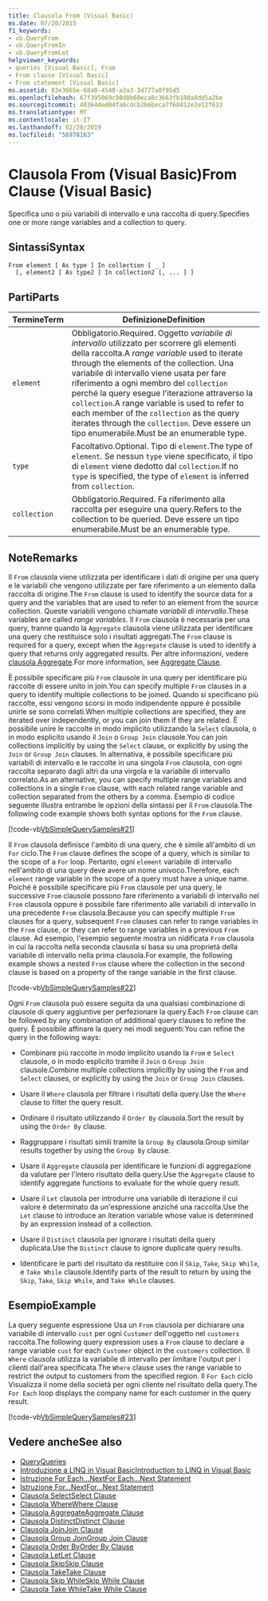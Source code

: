 ```yaml
---
title: Clausola From (Visual Basic)
ms.date: 07/20/2015
f1_keywords:
- vb.QueryFrom
- vb.QueryFromIn
- vb.QueryFromLet
helpviewer_keywords:
- queries [Visual Basic], From
- From clause [Visual Basic]
- From statement [Visual Basic]
ms.assetid: 83e3665e-68a0-4540-a3a3-3d777a0f95d5
ms.openlocfilehash: 67f395069c98d8b60eca8c3663fb180a8dd5a2be
ms.sourcegitcommit: 40364ded04fa6cdcb2b6beca7f68412e2e12f633
ms.translationtype: MT
ms.contentlocale: it-IT
ms.lasthandoff: 02/28/2019
ms.locfileid: "56978163"
---
```

# <a name="from-clause-visual-basic"></a><span data-ttu-id="6a23d-102">Clausola From (Visual Basic)</span><span class="sxs-lookup"><span data-stu-id="6a23d-102">From Clause (Visual Basic)</span></span>
<span data-ttu-id="6a23d-103">Specifica uno o più variabili di intervallo e una raccolta di query.</span><span class="sxs-lookup"><span data-stu-id="6a23d-103">Specifies one or more range variables and a collection to query.</span></span>  
  
## <a name="syntax"></a><span data-ttu-id="6a23d-104">Sintassi</span><span class="sxs-lookup"><span data-stu-id="6a23d-104">Syntax</span></span>  
  
```  
From element [ As type ] In collection [ _ ]  
  [, element2 [ As type2 ] In collection2 [, ... ] ]  
```  
  
## <a name="parts"></a><span data-ttu-id="6a23d-105">Parti</span><span class="sxs-lookup"><span data-stu-id="6a23d-105">Parts</span></span>  
  
|<span data-ttu-id="6a23d-106">Termine</span><span class="sxs-lookup"><span data-stu-id="6a23d-106">Term</span></span>|<span data-ttu-id="6a23d-107">Definizione</span><span class="sxs-lookup"><span data-stu-id="6a23d-107">Definition</span></span>|  
|---|---|  
|`element`|<span data-ttu-id="6a23d-108">Obbligatorio.</span><span class="sxs-lookup"><span data-stu-id="6a23d-108">Required.</span></span> <span data-ttu-id="6a23d-109">Oggetto *variabile di intervallo* utilizzato per scorrere gli elementi della raccolta.</span><span class="sxs-lookup"><span data-stu-id="6a23d-109">A *range variable* used to iterate through the elements of the collection.</span></span> <span data-ttu-id="6a23d-110">Una variabile di intervallo viene usata per fare riferimento a ogni membro del `collection` perché la query esegue l'iterazione attraverso la `collection`.</span><span class="sxs-lookup"><span data-stu-id="6a23d-110">A range variable is used to refer to each member of the `collection` as the query iterates through the `collection`.</span></span> <span data-ttu-id="6a23d-111">Deve essere un tipo enumerabile.</span><span class="sxs-lookup"><span data-stu-id="6a23d-111">Must be an enumerable type.</span></span>|  
|`type`|<span data-ttu-id="6a23d-112">Facoltativo.</span><span class="sxs-lookup"><span data-stu-id="6a23d-112">Optional.</span></span> <span data-ttu-id="6a23d-113">Tipo di `element`.</span><span class="sxs-lookup"><span data-stu-id="6a23d-113">The type of `element`.</span></span> <span data-ttu-id="6a23d-114">Se nessun `type` viene specificato, il tipo di `element` viene dedotto dal `collection`.</span><span class="sxs-lookup"><span data-stu-id="6a23d-114">If no `type` is specified, the type of `element` is inferred from `collection`.</span></span>|  
|`collection`|<span data-ttu-id="6a23d-115">Obbligatorio.</span><span class="sxs-lookup"><span data-stu-id="6a23d-115">Required.</span></span> <span data-ttu-id="6a23d-116">Fa riferimento alla raccolta per eseguire una query.</span><span class="sxs-lookup"><span data-stu-id="6a23d-116">Refers to the collection to be queried.</span></span> <span data-ttu-id="6a23d-117">Deve essere un tipo enumerabile.</span><span class="sxs-lookup"><span data-stu-id="6a23d-117">Must be an enumerable type.</span></span>|  
  
## <a name="remarks"></a><span data-ttu-id="6a23d-118">Note</span><span class="sxs-lookup"><span data-stu-id="6a23d-118">Remarks</span></span>  
 <span data-ttu-id="6a23d-119">Il `From` clausola viene utilizzata per identificare i dati di origine per una query e le variabili che vengono utilizzate per fare riferimento a un elemento dalla raccolta di origine.</span><span class="sxs-lookup"><span data-stu-id="6a23d-119">The `From` clause is used to identify the source data for a query and the variables that are used to refer to an element from the source collection.</span></span> <span data-ttu-id="6a23d-120">Queste variabili vengono chiamate *variabili di intervallo*.</span><span class="sxs-lookup"><span data-stu-id="6a23d-120">These variables are called *range variables*.</span></span> <span data-ttu-id="6a23d-121">Il `From` clausola è necessaria per una query, tranne quando la `Aggregate` clausola viene utilizzata per identificare una query che restituisce solo i risultati aggregati.</span><span class="sxs-lookup"><span data-stu-id="6a23d-121">The `From` clause is required for a query, except when the `Aggregate` clause is used to identify a query that returns only aggregated results.</span></span> <span data-ttu-id="6a23d-122">Per altre informazioni, vedere [clausola Aggregate](../../../visual-basic/language-reference/queries/aggregate-clause.md).</span><span class="sxs-lookup"><span data-stu-id="6a23d-122">For more information, see [Aggregate Clause](../../../visual-basic/language-reference/queries/aggregate-clause.md).</span></span>  
  
 <span data-ttu-id="6a23d-123">È possibile specificare più `From` clausole in una query per identificare più raccolte di essere unito in join.</span><span class="sxs-lookup"><span data-stu-id="6a23d-123">You can specify multiple `From` clauses in a query to identify multiple collections to be joined.</span></span> <span data-ttu-id="6a23d-124">Quando si specificano più raccolte, essi vengono scorsi in modo indipendente oppure è possibile unirle se sono correlati.</span><span class="sxs-lookup"><span data-stu-id="6a23d-124">When multiple collections are specified, they are iterated over independently, or you can join them if they are related.</span></span> <span data-ttu-id="6a23d-125">È possibile unire le raccolte in modo implicito utilizzando la `Select` clausola, o in modo esplicito usando il `Join` o `Group Join` clausole.</span><span class="sxs-lookup"><span data-stu-id="6a23d-125">You can join collections implicitly by using the `Select` clause, or explicitly by using the `Join` or `Group Join` clauses.</span></span> <span data-ttu-id="6a23d-126">In alternativa, è possibile specificare più variabili di intervallo e le raccolte in una singola `From` clausola, con ogni raccolta separato dagli altri da una virgola e la variabile di intervallo correlato.</span><span class="sxs-lookup"><span data-stu-id="6a23d-126">As an alternative, you can specify multiple range variables and collections in a single `From` clause, with each related range variable and collection separated from the others by a comma.</span></span> <span data-ttu-id="6a23d-127">Esempio di codice seguente illustra entrambe le opzioni della sintassi per il `From` clausola.</span><span class="sxs-lookup"><span data-stu-id="6a23d-127">The following code example shows both syntax options for the `From` clause.</span></span>  
  
 [!code-vb[VbSimpleQuerySamples#21](~/samples/snippets/visualbasic/VS_Snippets_VBCSharp/VbSimpleQuerySamples/VB/QuerySamples1.vb#21)]  
  
 <span data-ttu-id="6a23d-128">Il `From` clausola definisce l'ambito di una query, che è simile all'ambito di un `For` ciclo.</span><span class="sxs-lookup"><span data-stu-id="6a23d-128">The `From` clause defines the scope of a query, which is similar to the scope of a `For` loop.</span></span> <span data-ttu-id="6a23d-129">Pertanto, ogni `element` variabile di intervallo nell'ambito di una query deve avere un nome univoco.</span><span class="sxs-lookup"><span data-stu-id="6a23d-129">Therefore, each `element` range variable in the scope of a query must have a unique name.</span></span> <span data-ttu-id="6a23d-130">Poiché è possibile specificare più `From` clausole per una query, le successive `From` clausole possono fare riferimento a variabili di intervallo nel `From` clausola oppure è possibile fare riferimento alle variabili di intervallo in una precedente `From` clausola.</span><span class="sxs-lookup"><span data-stu-id="6a23d-130">Because you can specify multiple `From` clauses for a query, subsequent `From` clauses can refer to range variables in the `From` clause, or they can refer to range variables in a previous `From` clause.</span></span> <span data-ttu-id="6a23d-131">Ad esempio, l'esempio seguente mostra un nidificata `From` clausola in cui la raccolta nella seconda clausola si basa su una proprietà della variabile di intervallo nella prima clausola.</span><span class="sxs-lookup"><span data-stu-id="6a23d-131">For example, the following example shows a nested `From` clause where the collection in the second clause is based on a property of the range variable in the first clause.</span></span>  
  
 [!code-vb[VbSimpleQuerySamples#22](~/samples/snippets/visualbasic/VS_Snippets_VBCSharp/VbSimpleQuerySamples/VB/QuerySamples1.vb#22)]  
  
 <span data-ttu-id="6a23d-132">Ogni `From` clausola può essere seguita da una qualsiasi combinazione di clausole di query aggiuntive per perfezionare la query.</span><span class="sxs-lookup"><span data-stu-id="6a23d-132">Each `From` clause can be followed by any combination of additional query clauses to refine the query.</span></span> <span data-ttu-id="6a23d-133">È possibile affinare la query nei modi seguenti:</span><span class="sxs-lookup"><span data-stu-id="6a23d-133">You can refine the query in the following ways:</span></span>  
  
-   <span data-ttu-id="6a23d-134">Combinare più raccolte in modo implicito usando la `From` e `Select` clausole, o in modo esplicito tramite il `Join` o `Group Join` clausole.</span><span class="sxs-lookup"><span data-stu-id="6a23d-134">Combine multiple collections implicitly by using the `From` and `Select` clauses, or explicitly by using the `Join` or `Group Join` clauses.</span></span>  
  
-   <span data-ttu-id="6a23d-135">Usare il `Where` clausola per filtrare i risultati della query.</span><span class="sxs-lookup"><span data-stu-id="6a23d-135">Use the `Where` clause to filter the query result.</span></span>  
  
-   <span data-ttu-id="6a23d-136">Ordinare il risultato utilizzando il `Order By` clausola.</span><span class="sxs-lookup"><span data-stu-id="6a23d-136">Sort the result by using the `Order By` clause.</span></span>  
  
-   <span data-ttu-id="6a23d-137">Raggruppare i risultati simili tramite la `Group By` clausola.</span><span class="sxs-lookup"><span data-stu-id="6a23d-137">Group similar results together by using the `Group By` clause.</span></span>  
  
-   <span data-ttu-id="6a23d-138">Usare il `Aggregate` clausola per identificare le funzioni di aggregazione da valutare per l'intero risultato della query.</span><span class="sxs-lookup"><span data-stu-id="6a23d-138">Use the `Aggregate` clause to identify aggregate functions to evaluate for the whole query result.</span></span>  
  
-   <span data-ttu-id="6a23d-139">Usare il `Let` clausola per introdurre una variabile di iterazione il cui valore è determinato da un'espressione anziché una raccolta.</span><span class="sxs-lookup"><span data-stu-id="6a23d-139">Use the `Let` clause to introduce an iteration variable whose value is determined by an expression instead of a collection.</span></span>  
  
-   <span data-ttu-id="6a23d-140">Usare il `Distinct` clausola per ignorare i risultati della query duplicata.</span><span class="sxs-lookup"><span data-stu-id="6a23d-140">Use the `Distinct` clause to ignore duplicate query results.</span></span>  
  
-   <span data-ttu-id="6a23d-141">Identificare le parti del risultato da restituire con il `Skip`, `Take`, `Skip While`, e `Take While` clausole.</span><span class="sxs-lookup"><span data-stu-id="6a23d-141">Identify parts of the result to return by using the `Skip`, `Take`, `Skip While`, and `Take While` clauses.</span></span>  
  
## <a name="example"></a><span data-ttu-id="6a23d-142">Esempio</span><span class="sxs-lookup"><span data-stu-id="6a23d-142">Example</span></span>  
 <span data-ttu-id="6a23d-143">La query seguente espressione Usa un `From` clausola per dichiarare una variabile di intervallo `cust` per ogni `Customer` dell'oggetto nel `customers` raccolta.</span><span class="sxs-lookup"><span data-stu-id="6a23d-143">The following query expression uses a `From` clause to declare a range variable `cust` for each `Customer` object in the `customers` collection.</span></span> <span data-ttu-id="6a23d-144">Il `Where` clausola utilizza la variabile di intervallo per limitare l'output per i clienti dall'area specificata.</span><span class="sxs-lookup"><span data-stu-id="6a23d-144">The `Where` clause uses the range variable to restrict the output to customers from the specified region.</span></span> <span data-ttu-id="6a23d-145">Il `For Each` ciclo Visualizza il nome della società per ogni cliente nel risultato della query.</span><span class="sxs-lookup"><span data-stu-id="6a23d-145">The `For Each` loop displays the company name for each customer in the query result.</span></span>  
  
 [!code-vb[VbSimpleQuerySamples#23](~/samples/snippets/visualbasic/VS_Snippets_VBCSharp/VbSimpleQuerySamples/VB/QuerySamples1.vb#23)]  
  
## <a name="see-also"></a><span data-ttu-id="6a23d-146">Vedere anche</span><span class="sxs-lookup"><span data-stu-id="6a23d-146">See also</span></span>
- [<span data-ttu-id="6a23d-147">Query</span><span class="sxs-lookup"><span data-stu-id="6a23d-147">Queries</span></span>](../../../visual-basic/language-reference/queries/index.md)
- [<span data-ttu-id="6a23d-148">Introduzione a LINQ in Visual Basic</span><span class="sxs-lookup"><span data-stu-id="6a23d-148">Introduction to LINQ in Visual Basic</span></span>](../../../visual-basic/programming-guide/language-features/linq/introduction-to-linq.md)
- [<span data-ttu-id="6a23d-149">Istruzione For Each...Next</span><span class="sxs-lookup"><span data-stu-id="6a23d-149">For Each...Next Statement</span></span>](../../../visual-basic/language-reference/statements/for-each-next-statement.md)
- [<span data-ttu-id="6a23d-150">Istruzione For...Next</span><span class="sxs-lookup"><span data-stu-id="6a23d-150">For...Next Statement</span></span>](../../../visual-basic/language-reference/statements/for-next-statement.md)
- [<span data-ttu-id="6a23d-151">Clausola Select</span><span class="sxs-lookup"><span data-stu-id="6a23d-151">Select Clause</span></span>](../../../visual-basic/language-reference/queries/select-clause.md)
- [<span data-ttu-id="6a23d-152">Clausola Where</span><span class="sxs-lookup"><span data-stu-id="6a23d-152">Where Clause</span></span>](../../../visual-basic/language-reference/queries/where-clause.md)
- [<span data-ttu-id="6a23d-153">Clausola Aggregate</span><span class="sxs-lookup"><span data-stu-id="6a23d-153">Aggregate Clause</span></span>](../../../visual-basic/language-reference/queries/aggregate-clause.md)
- [<span data-ttu-id="6a23d-154">Clausola Distinct</span><span class="sxs-lookup"><span data-stu-id="6a23d-154">Distinct Clause</span></span>](../../../visual-basic/language-reference/queries/distinct-clause.md)
- [<span data-ttu-id="6a23d-155">Clausola Join</span><span class="sxs-lookup"><span data-stu-id="6a23d-155">Join Clause</span></span>](../../../visual-basic/language-reference/queries/join-clause.md)
- [<span data-ttu-id="6a23d-156">Clausola Group Join</span><span class="sxs-lookup"><span data-stu-id="6a23d-156">Group Join Clause</span></span>](../../../visual-basic/language-reference/queries/group-join-clause.md)
- [<span data-ttu-id="6a23d-157">Clausola Order By</span><span class="sxs-lookup"><span data-stu-id="6a23d-157">Order By Clause</span></span>](../../../visual-basic/language-reference/queries/order-by-clause.md)
- [<span data-ttu-id="6a23d-158">Clausola Let</span><span class="sxs-lookup"><span data-stu-id="6a23d-158">Let Clause</span></span>](../../../visual-basic/language-reference/queries/let-clause.md)
- [<span data-ttu-id="6a23d-159">Clausola Skip</span><span class="sxs-lookup"><span data-stu-id="6a23d-159">Skip Clause</span></span>](../../../visual-basic/language-reference/queries/skip-clause.md)
- [<span data-ttu-id="6a23d-160">Clausola Take</span><span class="sxs-lookup"><span data-stu-id="6a23d-160">Take Clause</span></span>](../../../visual-basic/language-reference/queries/take-clause.md)
- [<span data-ttu-id="6a23d-161">Clausola Skip While</span><span class="sxs-lookup"><span data-stu-id="6a23d-161">Skip While Clause</span></span>](../../../visual-basic/language-reference/queries/skip-while-clause.md)
- [<span data-ttu-id="6a23d-162">Clausola Take While</span><span class="sxs-lookup"><span data-stu-id="6a23d-162">Take While Clause</span></span>](../../../visual-basic/language-reference/queries/take-while-clause.md)

